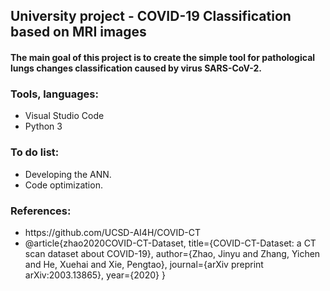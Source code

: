 <h2>University project - COVID-19 Classification based on MRI images</h2>
<h4>The main goal of this project is to create the simple tool for pathological lungs changes classification caused by virus SARS-CoV-2.</h4>
<h3>Tools, languages:</h3>
<ul>
    <li>Visual Studio Code</li>
    <li>Python 3</li>
</ul>
<h3>To do list:</h3>
<ul>
    <li>Developing the ANN.</li>
    <li>Code optimization.</li>
</ul>
<h3>References:</h3>
<ul>
    <li>https://github.com/UCSD-AI4H/COVID-CT</li>
    <li>@article{zhao2020COVID-CT-Dataset,
  title={COVID-CT-Dataset: a CT scan dataset about COVID-19},
  author={Zhao, Jinyu and Zhang, Yichen and He, Xuehai and Xie, Pengtao},
  journal={arXiv preprint arXiv:2003.13865}, 
  year={2020}
}</li>
</ul>

